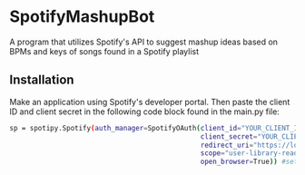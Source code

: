 # SpotifyMashupBot
A program that utilizes Spotify's API to suggest mashup ideas based on BPMs and keys of songs found in a Spotify playlist

## Installation
Make an application using Spotify's developer portal. Then paste the client ID and client secret in the following code block found in the main.py file:

```sh
sp = spotipy.Spotify(auth_manager=SpotifyOAuth(client_id="YOUR_CLIENT_ID",
                                               client_secret="YOUR_CLIENT_SECRET",
                                               redirect_uri="https://localhost/",
                                               scope="user-library-read",
                                               open_browser=True)) #setup the Spotify app
```
